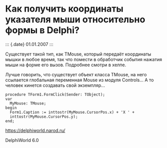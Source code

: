 Как получить координаты указателя мыши относительно формы в Delphi?
===================================================================

::: {.date}
01.01.2007
:::

Существует такой тип, как TMouse, который передаёт координаты мышки в
любое время, так что помести в обработчик события нажатия мыши на форме
его вызов. Подробнее смотри в хелпе.

Лучше говорить, что существует объект класса TMouse, на него ссылается
глобальная переменная Mouse из модуля Controls\... А то человек кинется
создавать свой экземпляр\...

    procedure TForm1.FormClick(Sender: TObject);
    var
      MyMouse: TMouse;
    begin
      Form1.Caption := inttostr(MyMouse.CursorPos.x) + 'Х ' +
      inttostr(MyMouse.CursorPos.y);
    end;

<https://delphiworld.narod.ru/>

DelphiWorld 6.0
